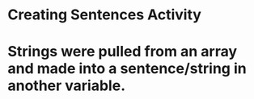 # Creating Sentences Activity
# Strings were pulled from an array and made into a sentence/string in another variable.
